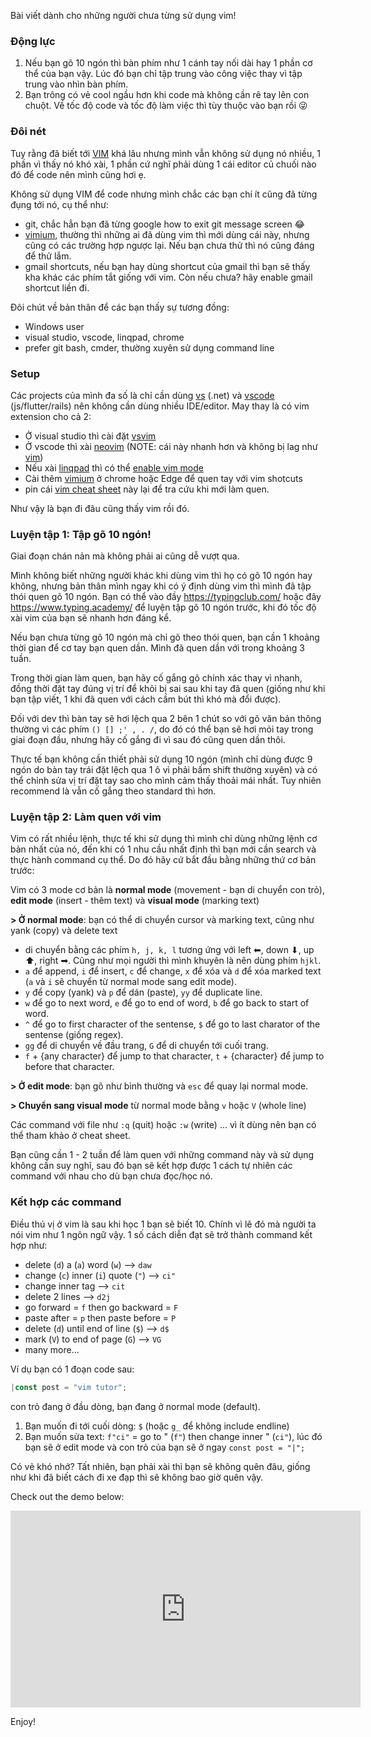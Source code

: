 
Bài viết dành cho những người chưa từng sử dụng vim!

### Động lực

1. Nếu bạn gõ 10 ngón thì bàn phím như 1 cánh tay nối dài hay 1 phần cơ thể của bạn vậy. Lúc đó bạn chỉ tập trung vào công việc thay vì tập trung vào nhìn bàn phím.
2. Bạn trông có vẻ cool ngầu hơn khi code mà không cần rê tay lên con chuột. Về tốc độ code và tốc độ làm việc thì tùy thuộc vào bạn rồi 😜

### Đôi nét

Tuy rằng đã biết tới [VIM](https://en.wikipedia.org/wiki/Vim_(text_editor)) khá lâu nhưng mình vẫn không sử dụng nó nhiều, 1 phần vì thấy nó khó xài, 1 phần cứ nghĩ phải dùng 1 cái editor củ chuối nào đó để code nên mình cũng hơi ẹ.

Không sử dụng VIM để code nhưng mình chắc các bạn chí ít cũng đã từng đụng tới nó, cụ thể như:
- git, chắc hẳn bạn đã từng google how to exit git message screen 😂
- [vimium](https://chrome.google.com/webstore/detail/vimium/dbepggeogbaibhgnhhndojpepiihcmeb?hl=en), thường thì những ai đã dùng vim thì mới dùng cái này, nhưng cũng có các trường hợp ngược lại. Nếu bạn chưa thử thì nó cũng đáng để thử lắm.
- gmail shortcuts, nếu bạn hay dùng shortcut của gmail thì bạn sẽ thấy kha khác các phím tắt giống với vim. Còn nếu chưa? hãy enable gmail shortcut liền đi.

Đôi chút về bản thân để các bạn thấy sự tương đồng:
- Windows user
- visual studio, vscode, linqpad, chrome
- prefer git bash, cmder, thường xuyên sử dụng command line

### Setup

Các projects của mình đa số là chỉ cần dùng [vs](https://visualstudio.microsoft.com/) (.net) và [vscode](https://code.visualstudio.com/) (js/flutter/rails) nên không cần dùng nhiều IDE/editor. May thay là có vim extension cho cả 2:

- Ở visual studio thì cài đặt [vsvim](https://marketplace.visualstudio.com/items?itemName=JaredParMSFT.VsVim)
- Ở vscode thì xài [neovim](https://marketplace.visualstudio.com/items?itemName=asvetliakov.vscode-neovim) (NOTE: cái này nhanh hơn và không bị lag như [vim](https://marketplace.visualstudio.com/items?itemName=vscodevim.vim))
- Nếu xài [linqpad](https://www.linqpad.net/) thì có thể [enable vim mode](https://forum.linqpad.net/discussion/1427/vi-mode-experimental-build)
- Cài thêm [vimium](https://chrome.google.com/webstore/detail/vimium/dbepggeogbaibhgnhhndojpepiihcmeb?hl=en) ở chrome hoặc Edge để quen tay với vim shotcuts
- pin cái [vim cheat sheet](https://vim.rtorr.com/) này lại để tra cứu khi mới làm quen.

Như vậy là bạn đi đâu cũng thấy vim rồi đó.

### Luyện tập 1: Tập gõ 10 ngón!

Giai đoạn chán nản mà không phải ai cũng dễ vượt qua.

Mình không biết những người khác khi dùng vim thì họ có gõ 10 ngón hay không, nhưng bản thân mình ngay khi có ý định dùng vim thì mình đã tập thói quen gõ 10 ngón. Bạn có thể vào đầy https://typingclub.com/ hoặc đây https://www.typing.academy/ để luyện tập gõ 10 ngón trước, khi đó tốc độ xài vim của bạn sẽ nhanh hơn đáng kể.

Nếu bạn chưa từng gõ 10 ngón mà chỉ gõ theo thói quen, bạn cần 1 khoảng thời gian để cơ tay bạn quen dần. Mình đã quen dần với trong khoảng 3 tuần.

Trong thời gian làm quen, bạn hãy cố gắng gõ chính xác thay vì nhanh, đồng thời đặt tay đúng vị trí để khỏi bị sai sau khi tay đã quen (giống như khi bạn tập viết, 1 khi đã quen với cách cầm bút thì khó mà đổi được).

Đối với dev thì bàn tay sẽ hơi lệch qua 2 bên 1 chút so với gõ văn bản thông thường vì các phím `() [] ;' , . /`, do đó có thể bạn sẽ hơi mỏi tay trong giai đoạn đầu, nhưng hãy cố gắng đi vì sau đó cũng quen dần thôi.

Thực tế bạn không cần thiết phải sử dụng 10 ngón (mình chỉ dùng được 9 ngón do bàn tay trái đặt lệch qua 1 ô vì phải bấm shift thường xuyên) và có thể chỉnh sửa vị trí đặt tay sao cho mình cảm thấy thoải mái nhất. Tuy nhiên recommend là vẫn cố gắng theo standard thì hơn.

### Luyện tập 2: Làm quen với vim

Vim có rất nhiều lệnh, thực tế khi sử dụng thì mình chỉ dùng những lệnh cơ bản nhất của nó, đến khi có 1 nhu cầu nhất định thì bạn mới cần search và thực hành command cụ thể. Do đó hãy cứ bắt đầu bằng những thứ cơ bản trước:

Vim có 3 mode cơ bản là **normal mode** (movement - bạn di chuyển con trỏ), **edit mode** (insert - thêm text) và **visual mode** (marking text)

**> Ở normal mode**: bạn có thể di chuyển cursor và marking text, cũng như yank (copy) và delete text
  - di chuyển bằng các phím `h, j, k, l` tương ứng với left ⬅, down ⬇, up ⬆, right ➡. Cũng như mọi người thì mình khuyên là nên dùng phím `hjkl`.
- `a` để append, `i` để insert, `c` để change, `x` để xóa và `d` để xóa marked text (`a` và `i` sẽ chuyển từ normal mode sang edit mode).
- `y` để copy (yank) và `p` để dán (paste), `yy` để duplicate line.
- `w` để go to next word, `e` để go to end of word, `b` để go back to start of word.
- `^` để go to first character of the sentense, `$` để go to last charator of the sentense (giống regex).
- `gg` để di chuyển về đầu trang, `G` để di chuyển tới cuối trang.
- `f` + {any character} để jump to that character, `t` + {character} để jump to before that character.

**> Ở edit mode**: bạn gõ như bình thường và `esc` để quay lại normal mode.

**> Chuyển sang visual mode** từ normal mode bằng `v` hoặc `V` (whole line)

Các command với file như `:q` (quit) hoặc `:w` (write) ... vì ít dùng nên bạn có thể tham khảo ở cheat sheet.

Bạn cũng cần 1 - 2 tuần để làm quen với những command này và sử dụng không cần suy nghĩ, sau đó bạn sẽ kết hợp được 1 cách tự nhiên các command với nhau cho dù bạn chưa đọc/học nó.

### Kết hợp các command

Điều thú vị ở vim là sau khi học 1 bạn sẽ biết 10. Chính vì lẽ đó mà người ta nói vim như 1 ngôn ngữ vậy. 1 số cách diễn đạt sẽ trở thành command kết hợp như:

- delete (`d`) a (`a`) word (`w`) --> `daw`
- change (`c`) inner (`i`) quote (`"`) --> `ci"`
- change inner tag --> `cit`
- delete 2 lines --> `d2j`
- go forward = `f` then go backward = `F`
- paste after = `p` then paste before = `P`
- delete (`d`) until end of line (`$`) --> `d$`
- mark (`V`) to end of page (`G`) --> `VG`
- many more...

Ví dụ bạn có 1 đoạn code sau:

```js
|const post = "vim tutor";
```
con trỏ đang ở đầu dòng, bạn đang ở normal mode (default).

1. Bạn muốn đi tới cuối dòng: `$` (hoặc `g_` để không include endline)
2. Bạn muốn sửa text: `f"ci"` = go to " (`f"`) then change inner " (`ci"`), lúc đó bạn sẽ ở edit mode và con trỏ của bạn sẽ ở ngay `const post = "|";`

Có vẻ khó nhớ? Tất nhiên, bạn phải xài thì bạn sẽ không quên đâu, giống như khi đã biết cách đi xe đạp thì sẽ không bao giờ quên vậy.

Check out the demo below:

<iframe width="560" height="315" src="https://www.youtube.com/embed/5540o2SJ97w" frameborder="0" allow="accelerometer; autoplay; encrypted-media; gyroscope; picture-in-picture" allowfullscreen></iframe>

Enjoy!
